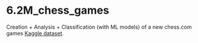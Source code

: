 # 6.2M_chess_games
Creation + Analysis + Classification (with ML models) of a new chess.com games [Kaggle dataset](https://www.kaggle.com/datasets/grgoirepelletier/6-2m-chess-games). 
